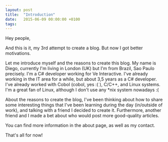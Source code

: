 ```yaml
---
layout: post
title:  "Introduction"
date:   2015-06-09 00:00:00 +0100
tags:
---
```

Hey people,

And this is it, my 3rd attempt to create a blog. But now I got better motivations.

Let me introduce myself and the reasons to create this blog. My name is Diego, currently I'm living in London (UK) but I'm from Brazil, Sao Paulo precisely. I'm a C# developer working for Ve Interactive. I've already working in the IT area for a while, but about 3,5 years as a C# developer. I've already worked with Cobol (cobol, yes :( ), C/C++, and Linux systems. I'm a great fan of Linux, although I don't use any \*nix system nowadays :(

About the reasons to create the blog, I've been thinking about how to share some interesting things that I've been learning during the day (in/outside of work), and talking with a friend I decided to create it. Furthermore, another friend and I made a bet about who would post more good-quality articles.

You can find more information in the about page, as well as my contact.

That's all for now!
